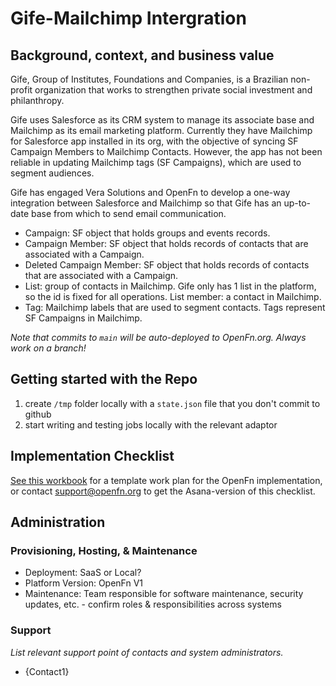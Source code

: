 # Gife-Mailchimp Intergration

## Background, context, and business value

Gife, Group of Institutes, Foundations and Companies, is a Brazilian non-profit
organization that works to strengthen private social investment and
philanthropy.

Gife uses Salesforce as its CRM system to manage its associate base and
Mailchimp as its email marketing platform. Currently they have Mailchimp for
Salesforce app installed in its org, with the objective of syncing SF Campaign
Members to Mailchimp Contacts. However, the app has not been reliable in
updating Mailchimp tags (SF Campaigns), which are used to segment audiences.

Gife has engaged Vera Solutions and OpenFn to develop a one-way integration
between Salesforce and Mailchimp so that Gife has an up-to-date base from which
to send email communication.

- Campaign: SF object that holds groups and events records.
- Campaign Member: SF object that holds records of contacts that are associated
  with a Campaign.
- Deleted Campaign Member: SF object that holds records of contacts that are
  associated with a Campaign.
- List: group of contacts in Mailchimp. Gife only has 1 list in the platform, so
  the id is fixed for all operations. List member: a contact in Mailchimp.
- Tag: Mailchimp labels that are used to segment contacts. Tags represent SF
  Campaigns in Mailchimp.

_Note that commits to `main` will be auto-deployed to OpenFn.org. Always work on
a branch!_

## Getting started with the Repo

1. create `/tmp` folder locally with a `state.json` file that you don't commit
   to github
2. start writing and testing jobs locally with the relevant adaptor

## Implementation Checklist

[See this workbook](https://docs.google.com/spreadsheets/d/1_XY0nx0OLNUsogrIHnRaSTyZ-KdcSXks-tqwm3ZfMc4/edit#gid=72612093)
for a template work plan for the OpenFn implementation, or contact
support@openfn.org to get the Asana-version of this checklist.

## Administration

### Provisioning, Hosting, & Maintenance

- Deployment: SaaS or Local?
- Platform Version: OpenFn V1
- Maintenance: Team responsible for software maintenance, security updates,
  etc. - confirm roles & responsibilities across systems

### Support

_List relevant support point of contacts and system administrators._

- {Contact1}
